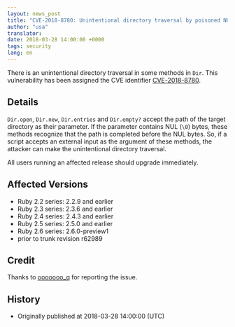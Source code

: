 ```yaml
---
layout: news_post
title: "CVE-2018-8780: Unintentional directory traversal by poisoned NUL byte in Dir"
author: "usa"
translator:
date: 2018-03-28 14:00:00 +0000
tags: security
lang: en
---
```


There is an unintentional directory traversal in some methods in `Dir`.
This vulnerability has been assigned the CVE identifier [CVE-2018-8780](http://cve.mitre.org/cgi-bin/cvename.cgi?name=CVE-2018-8780).

## Details

`Dir.open`, `Dir.new`, `Dir.entries` and `Dir.empty?` accept the path of the target directory as their parameter.
If the parameter contains NUL (`\0`) bytes, these methods recognize that the path is completed before the NUL bytes.
So, if a script accepts an external input as the argument of these methods, the attacker can make the unintentional directory traversal.

All users running an affected release should upgrade immediately.

## Affected Versions

* Ruby 2.2 series: 2.2.9 and earlier
* Ruby 2.3 series: 2.3.6 and earlier
* Ruby 2.4 series: 2.4.3 and earlier
* Ruby 2.5 series: 2.5.0 and earlier
* Ruby 2.6 series: 2.6.0-preview1
* prior to trunk revision r62989

## Credit

Thanks to [ooooooo_q](https://hackerone.com/ooooooo_q) for reporting the issue.

## History

* Originally published at 2018-03-28 14:00:00 (UTC)
